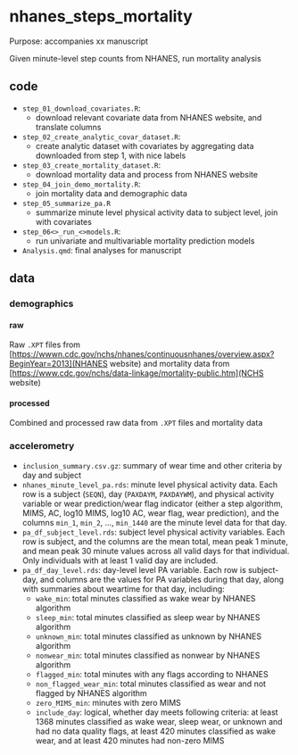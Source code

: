 # nhanes_steps_mortality

Purpose: accompanies xx manuscript

Given minute-level step counts from NHANES, run mortality analysis 

## code

- `step_01_download_covariates.R`: 
  - download relevant covariate data from NHANES website, and translate columns
- `step_02_create_analytic_covar_dataset.R`: 
  - create analytic dataset with covariates by aggregating data downloaded from step 1, with nice labels 
- `step_03_create_mortality_dataset.R`: 
  - download mortality data and process from NHANES website
- `step_04_join_demo_mortality.R`:
  - join mortality data and demographic data 
- `step_05_summarize_pa.R`
  - summarize minute level physical activity data to subject level, join with covariates
- `step_06<>_run_<>models.R`:
  - run univariate and multivariable mortality prediction models 
- `Analysis.qmd`: final analyses for manuscript 
  
## data 
### demographics 
#### raw
Raw `.XPT` files from [https://wwwn.cdc.gov/nchs/nhanes/continuousnhanes/overview.aspx?BeginYear=2013](NHANES website) and mortality data from [https://www.cdc.gov/nchs/data-linkage/mortality-public.htm](NCHS website)
#### processed 
Combined and processed raw data from `.XPT` files and mortality data 

### accelerometry
- `inclusion_summary.csv.gz`: summary of wear time and other criteria by day and subject 
- `nhanes_minute_level_pa.rds`: minute level physical activity data. Each row is a subject (`SEQN`), day (`PAXDAYM`, `PAXDAYWM`), and physical activity variable or wear prediction/wear flag indicator (either a step algorithm, MIMS, AC, log10 MIMS, log10 AC, wear flag, wear prediction), and the columns `min_1`, `min_2`, ..., `min_1440` are the minute level data for that day.
- `pa_df_subject_level.rds`: subject level physical activity variables. Each row is subject, and the columns are the mean total, mean peak 1 minute, and mean peak 30 minute values across all valid days for that individual. Only individuals with at least 1 valid day are included. 
- `pa_df_day_level.rds`: day-level level PA variable. Each row is subject-day, and columns are the values for PA variables during that day, along with summaries about weartime for that day, including:
  - `wake_min`: total minutes classified as wake wear by NHANES algorithm
  - `sleep_min`: total minutes classified as sleep wear by NHANES algorithm
  - `unknown_min`: total minutes classified as unknown by NHANES algorithm
  - `nonwear_min`: total minutes classified as nonwear by NHANES algorithm
  - `flagged_min`: total minutes with any flags according to NHANES
  - `non_flagged_wear_min`: total minutes classified as wear and not flagged by NHANES algorithm
  - `zero_MIMS_min`: minutes with zero MIMS
  - `include_day`: logical, whether day meets following criteria: at least 1368 minutes classified as wake wear, sleep wear, or unknown and had no data quality flags, at least 420 minutes classified as wake wear, and at least 420 minutes had non-zero MIMS
